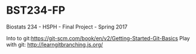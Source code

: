 # BST234-FP
Biostats 234 - HSPH - Final Project - Spring 2017

Into to git:https://git-scm.com/book/en/v2/Getting-Started-Git-Basics
Play with git: http://learngitbranching.js.org/
